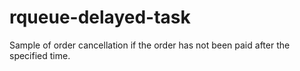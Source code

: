 # rqueue-delayed-task

Sample of order cancellation if the order has not been paid after the specified time.